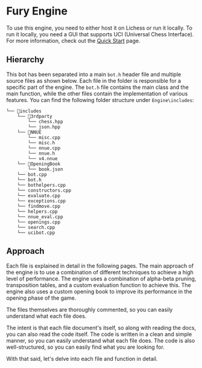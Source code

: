 # Fury Engine
To use this engine, you need to either host it on Lichess or run it locally. To run it locally, you need a GUI that supports UCI (Universal Chess Interface). For more information, check out the [Quick Start](/quickstart.md) page.

## Hierarchy
This bot has been separated into a main `bot.h` header file and multiple source files as shown below. Each file in the folder is responsible for a specific part of the engine. The `bot.h` file contains the main class and the main function, while the other files contain the implementation of various features. You can find the following folder structure under `Engine\includes`:
```
└── 📁includes
    └── 📁3rdparty
        └── chess.hpp
        └── json.hpp
    └── 📁NNUE
        └── misc.cpp
        └── misc.h
        └── nnue.cpp
        └── nnue.h
        └── v4.nnue
    └── 📁OpeningBook
        └── book.json
    └── bot.cpp
    └── bot.h
    └── bothelpers.cpp
    └── constructors.cpp
    └── evaluate.cpp
    └── exceptions.cpp
    └── findmove.cpp
    └── helpers.cpp
    └── nnue_eval.cpp
    └── openings.cpp
    └── search.cpp
    └── ucibot.cpp
```
## Approach
Each file is explained in detail in the following pages. The main approach of the engine is to use a combination of different techniques to achieve a high level of performance. The engine uses a combination of alpha-beta pruning, transposition tables, and a custom evaluation function to achieve this. The engine also uses a custom opening book to improve its performance in the opening phase of the game.

The files themselves are thoroughly commented, so you can easily understand what each file does. 

The intent is that each file document's itself, so along with reading the docs, you can also read the code itself. The code is written in a clean and simple manner, so you can easily understand what each file does. The code is also well-structured, so you can easily find what you are looking for.

With that said, let's delve into each file and function in detail.
